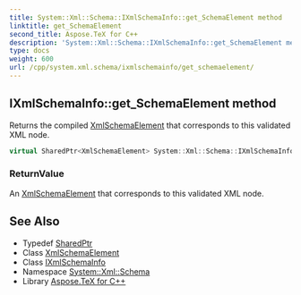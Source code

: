 ```yaml
---
title: System::Xml::Schema::IXmlSchemaInfo::get_SchemaElement method
linktitle: get_SchemaElement
second_title: Aspose.TeX for C++
description: 'System::Xml::Schema::IXmlSchemaInfo::get_SchemaElement method. Returns the compiled XmlSchemaElement that corresponds to this validated XML node in C++.'
type: docs
weight: 600
url: /cpp/system.xml.schema/ixmlschemainfo/get_schemaelement/
---
```

## IXmlSchemaInfo::get_SchemaElement method


Returns the compiled [XmlSchemaElement](../../xmlschemaelement/) that corresponds to this validated XML node.

```cpp
virtual SharedPtr<XmlSchemaElement> System::Xml::Schema::IXmlSchemaInfo::get_SchemaElement()=0
```


### ReturnValue

An [XmlSchemaElement](../../xmlschemaelement/) that corresponds to this validated XML node.

## See Also

* Typedef [SharedPtr](../../../system/sharedptr/)
* Class [XmlSchemaElement](../../xmlschemaelement/)
* Class [IXmlSchemaInfo](../)
* Namespace [System::Xml::Schema](../../)
* Library [Aspose.TeX for C++](../../../)
